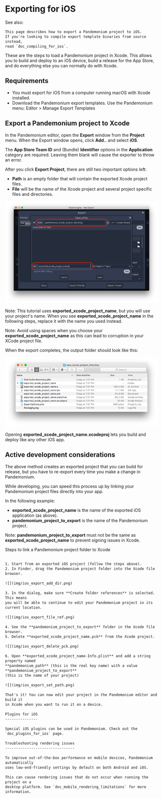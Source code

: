 

Exporting for iOS
=================

See also:


    This page describes how to export a Pandemonium project to iOS.
    If you're looking to compile export template binaries from source instead,
    read `doc_compiling_for_ios`.

These are the steps to load a Pandemonium project in Xcode. This allows you to
build and deploy to an iOS device, build a release for the App Store, and
do everything else you can normally do with Xcode.

Requirements
------------

-  You must export for iOS from a computer running macOS with Xcode installed.
-  Download the Pandemonium export templates. Use the Pandemonium menu: Editor > Manage Export Templates

Export a Pandemonium project to Xcode
-------------------------------

In the Pandemonium editor, open the **Export** window from the **Project** menu. When the
Export window opens, click **Add..** and select **iOS**.

The **App Store Team ID** and (Bundle) **Identifier** options in the **Application** category
are required. Leaving them blank will cause the exporter to throw an error.

After you click **Export Project**, there are still two important options left:

  * **Path** is an empty folder that will contain the exported Xcode project files.
  * **File** will be the name of the Xcode project and several project specific files and directories.

![](img/ios_export_file.png)

Note:
 This tutorial uses **exported_xcode_project_name**, but you will use your
          project's name. When you see **exported_xcode_project_name**
          in the following steps, replace it with the name you used instead.

Note:
 Avoid using spaces when you choose your **exported_xcode_project_name** as
          this can lead to corruption in your XCode project file.

When the export completes, the output folder should look like this:

![](img/ios_export_output.png)

Opening **exported_xcode_project_name.xcodeproj** lets you build and deploy
like any other iOS app.

Active development considerations
---------------------------------

The above method creates an exported project that you can build for
release, but you have to re-export every time you make a change in Pandemonium.

While developing, you can speed this process up by linking your
Pandemonium project files directly into your app.

In the following example:

  * **exported_xcode_project_name** is the name of the exported iOS application (as above).
  * **pandemonium_project_to_export** is the name of the Pandemonium project.

Note:
 **pandemonium_project_to_export** must not be the same as **exported_xcode_project_name**
          to prevent signing issues in Xcode.

Steps to link a Pandemonium project folder to Xcode
~~~~~~~~~~~~~~~~~~~~~~~~~~~~~~~~~~~~~~~~~~~~~

1. Start from an exported iOS project (follow the steps above).
2. In Finder, drag the Pandemonium project folder into the Xcode file browser.

![](img/ios_export_add_dir.png)

3. In the dialog, make sure **Create folder references** is selected. This means
you will be able to continue to edit your Pandemonium project in its current location.

![](img/ios_export_file_ref.png)

4. See the **pandemonium_project_to_export** folder in the Xcode file browser.
5. Delete **exported_xcode_project_name.pck** from the Xcode project.

![](img/ios_export_delete_pck.png)

6. Open **exported_xcode_project_name-Info.plist** and add a string property named
**pandemonium_path** (this is the real key name) with a value **pandemonium_project_to_export**
(this is the name of your project)

![](img/ios_export_set_path.png)

That's it! You can now edit your project in the Pandemonium editor and build it
in Xcode when you want to run it on a device.

Plugins for iOS
---------------

Special iOS plugins can be used in Pandemonium. Check out the
`doc_plugins_for_ios` page.

Troubleshooting rendering issues
--------------------------------

To improve out-of-the-box performance on mobile devices, Pandemonium automatically
uses low-end-friendly settings by default on both Android and iOS.

This can cause rendering issues that do not occur when running the project on a
desktop platform. See `doc_mobile_rendering_limitations` for more information.
